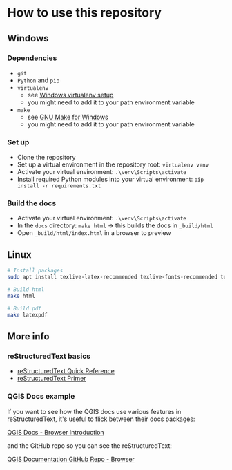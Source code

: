 # How to use this repository

## Windows

### Dependencies
- `git`
- `Python` and `pip`
- `virtualenv`
  - see [Windows virtualenv setup](https://mothergeo-py.readthedocs.io/en/latest/development/how-to/venv-win.html)
  - you might need to add it to your path environment variable
- `make`
  - see [GNU Make for Windows](https://gnuwin32.sourceforge.net/packages/make.htm)
  - you might need to add it to your path environment variable

### Set up
- Clone the repository
- Set up a virtual environment in the repository root: `virtualenv venv`
- Activate your virtual environment: `.\venv\Scripts\activate`
- Install required Python modules into your virtual environment: `pip install -r requirements.txt`

### Build the docs
- Activate your virtual environment: `.\venv\Scripts\activate`
- In the `docs` directory: `make html` -> this builds the docs in `_build/html`
- Open `_build/html/index.html` in a browser to preview

## Linux

```bash
# Install packages
sudo apt install texlive-latex-recommended texlive-fonts-recommended tex-gyre texlive-latex-extra latexmk

# Build html
make html

# Build pdf
make latexpdf
```
## More info
### reStructuredText basics

- [reStructuredText Quick Reference](https://docutils.sourceforge.io/docs/user/rst/quickref.html#section-structure)
- [reStructuredText Primer](https://www.sphinx-doc.org/en/master/usage/restructuredtext/basics.html)

### QGIS Docs example

If you want to see how the QGIS docs use various features in reStructuredText, it's useful to flick between their docs packages:

[QGIS Docs - Browser Introduction](https://docs.qgis.org/3.28/en/docs/user_manual/introduction/browser.html)

and the GitHub repo so you can see the reStructuredText:

[QGIS Documentation GitHub Repo - Browser](https://github.com/qgis/QGIS-Documentation/blob/master/docs/user_manual/introduction/browser.rst)
